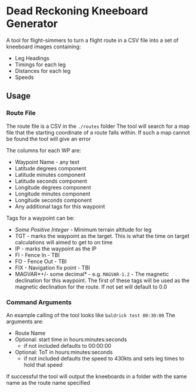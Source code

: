 # Dead Reckoning Kneeboard Generator

A tool for flight-simmers to turn a flight route in a CSV file into a set of kneeboard images containing:
- Leg Headings
- Timings for each leg
- Distances for each leg
- Speeds

## Usage
### Route File
The route file is a CSV in the `./routes` folder
The tool will search for a map file that the starting coordinate of a route falls within. 
If such a map cannot be found the tool will give an error

The columns for each WP are:
- Waypoint Name - any text
- Latitude degrees component
- Latitude minutes component
- Latitude seconds component
- Longitude degrees component
- Longitude minutes component
- Longitude seconds component
- Any additional tags for this waypoint

Tags for a waypoint can be:
- *Some Positive Integer* - Minimum terrain altitude for leg
- TGT - marks the waypoint as the target. This is what the time on target calculations will aimed to get to on time
- IP - marks the waypoint as the IP
- FI - Fence In - TBI
- FO - Fence Out - TBI
- FIX - Navigation fix point - TBI
- MAGVAR*+/- some decimal* - e.g. `MAGVAR-1.2` - The magnetic declination for this waypoint.
    The first of these tags will be used as the magnetic declination for the route. If not set will default to 0.0

### Command Arguments
An example calling of the tool looks like `baldrick test 00:30:00`
The arguments are:
- Route Name
- Optional: start time in hours:minutes:seconds
    - if not included defaults to 00:00:00
- Optional: ToT in hours:minutes:seconds
    - if not included defaults the speed to 430kts and sets leg times to hold that speed

If successful the tool will output the kneeboards in a folder with the same name as the route name specified